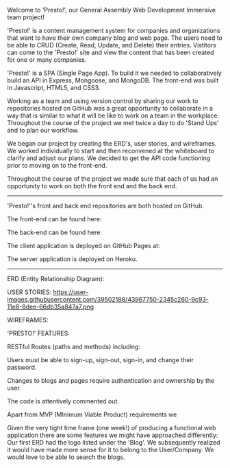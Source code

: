 Welcome to 'Presto!',  our General Assembly Web Development Immersive team project!

'Presto!' is a content management system for companies and organizations that want to have their own company blog and web page. The users need to be able to CRUD (Create, Read, Update, and Delete) their entries.  Vistitors can come to the 'Presto!' site and view the content that has been created for one or many companies.

'Presto!' is a SPA (Single Page App).  To build it we needed to collaboratively build an API in Express, Mongoose, and MongoDB.  The front-end was built in Javascript, HTML5, and CSS3.

Working as a team and using version control by sharing our work to repositories hosted on GitHub was a great opportunity to collaborate in a way that is similar to what it will be like to work on a team in the workplace.  Throughout the course of the project we met twice a day to do 'Stand Ups' and to plan our workflow.

We began our project by creating the ERD's, user stories, and wireframes.  We worked individually to start and then reconvened at the whiteboard to clarify and adjust our plans.  We decided to get the API code functioning prior to moving on to the front-end.

Throughout the course of the project we made sure that each of us had an opportunity to work on both the front end and the back end.

---

'Presto!''s front and back end repositories are both hosted on GitHub.

The front-end can be found here:

The back-end can be found here:

The client application is deployed on GitHub Pages at:

The server application is deployed on Heroku.

---

ERD (Entity Relationship Diagram):

USER STORIES: https://user-images.githubusercontent.com/39502188/43967750-2345c260-9c93-11e8-8dee-66db35a847a7.png

WIREFRAMES:

'PRESTO!' FEATURES:

RESTful Routes (paths and methods) including:

Users must be able to sign-up, sign-out, sign-in, and change their password.

Changes to blogs and pages require authentication and ownership by the user.

The code is attentively commented out.

Apart from MVP (MInimum Viable Product) requirements we

Given the very tight time frame (one week!) of producing a functional web application there are some features we might have approached differently:
Our first ERD had the logo listed under the 'Blog'. We subsequently realized it would have made more sense for it to belong to the User/Company. 
We would love to be able to search the blogs.
